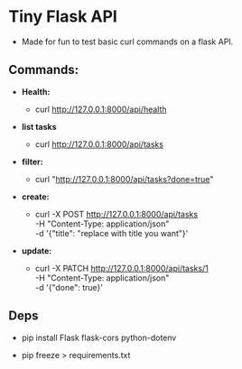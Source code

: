 # Tiny Flask API

- Made for fun to test basic curl commands on a flask API.

## Commands:

- **Health:**
  - curl http://127.0.0.1:8000/api/health

- **list tasks**
  - curl http://127.0.0.1:8000/api/tasks

- **filter:**
  - curl "http://127.0.0.1:8000/api/tasks?done=true"

- **create:**
  - curl -X POST http://127.0.0.1:8000/api/tasks \
      -H "Content-Type: application/json" \
      -d '{"title": "replace with title you want"}'

- **update:**
  - curl -X PATCH http://127.0.0.1:8000/api/tasks/1 \
    -H "Content-Type: application/json" \
    -d '{"done": true}'


## Deps

- pip install Flask flask-cors python-dotenv

- pip freeze > requirements.txt
